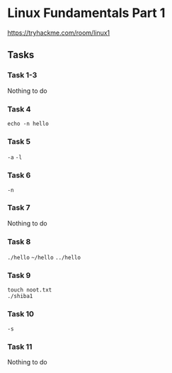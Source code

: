 # Linux Fundamentals Part 1

https://tryhackme.com/room/linux1

## Tasks

### Task 1-3
Nothing to do

### Task 4
`echo -n hello`

### Task 5
`-a`
`-l`

### Task 6
`-n`

### Task 7
Nothing to do

### Task 8
`./hello`
`~/hello`
`../hello`

### Task 9
```
touch noot.txt
./shiba1
```

### Task 10
`-s`

### Task 11
Nothing to do
